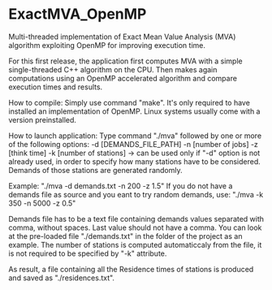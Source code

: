 # ExactMVA_OpenMP
Multi-threaded implementation of Exact Mean Value Analysis (MVA) algorithm exploiting OpenMP for improving execution time.

For this first release, the application first computes MVA with a simple single-threaded C++ algorithm on the CPU. Then makes again computations using an OpenMP accelerated algorithm and compare execution times and results.

How to compile: Simply use command "make". It's only required to have installed an implementation of OpenMP. Linux systems usually come with a version preinstalled.

How to launch application: Type command "./mva" followed by one or more of the following options: 
-d [DEMANDS_FILE_PATH] 
-n [number of jobs] 
-z [think time] 
-k [number of stations] -> can be used only if "-d" option is not already used, in order to specify how many stations have to be considered. Demands of those stations are generated randomly.

Example: "./mva -d demands.txt -n 200 -z 1.5" 
If you do not have a demands file as source and you eant to try random demands, use: "./mva -k 350 -n 5000 -z 0.5"

Demands file has to be a text file containing demands values separated with comma, without spaces. Last value should not have a comma. You can look at the pre-loaded file "./demands.txt" in the folder of the project as an example. 
The number of stations is computed automaticcaly from the file, it is not required to be specified by "-k" attribute.

As result, a file containing all the Residence times of stations is produced and saved as "./residences.txt".
